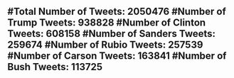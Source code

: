 #Total Number of Tweets: 2050476 
#Number of Trump Tweets: 938828
#Number of Clinton Tweets: 608158
#Number of Sanders Tweets: 259674
#Number of Rubio Tweets: 257539
#Number of Carson Tweets: 163841
#Number of Bush Tweets: 113725
---

